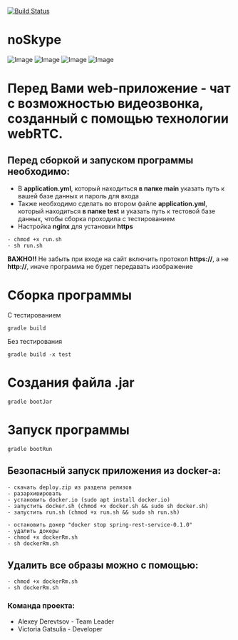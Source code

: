 [![Build Status](https://travis-ci.com/AlexeyDer/noSkype.svg?branch=release)](https://travis-ci.com/AlexeyDer/noSkype)
# noSkype
![Image](https://hsto.org/webt/5b/22/62/5b2262cea66f9381421890.png)
![Image](https://cdn.iconscout.com/icon/free/png-256/gradle-3-1175026.png)
![Image](https://www.matt-thornton.net/wordpress/wp-content/uploads/0dd7193f-e747-4a15-b797-818b9fac3656-mysql.png)
![Image](https://d1q6f0aelx0por.cloudfront.net/product-logos/644d2f15-c5db-4731-a353-ace6235841fa-registry.png)

# Перед Вами web-приложение - чат с возможностью видеозвонка, созданный с помощью технологии **webRTC**.

## Перед сборкой и запуском программы необходимо:
* В **application.yml**, который находиться **в папке main** указать путь к вашей базе данных и пароль для входа
* Также необходимо сделать во втором файле **application.yml**, который находиться **в папке test** и указать путь к тестовой базе данных,
чтобы сборка проходила с тестированием
* Настройка **nginx** для установки **https**
```
- chmod +x run.sh
- sh run.sh
```
**ВАЖНО!!** Не забыть при входе на сайт включить протокол **https://**,
а не **http://**, иначе программа не будет передавать изображение
# Сборка программы
С тестированием
```
gradle build
```
Без тестирования
```
gradle build -x test
```
# Создания файла .jar
```
gradle bootJar
```
# Запуск программы
```
gradle bootRun
```
## Безопасный запуск приложения из docker-а:
```
- скачать deploy.zip из раздела релизов
- разархивировать
- установить docker.io (sudo apt install docker.io)
- запустить docker.sh (chmod +x docker.sh && sudo sh docker.sh)
- запустить run.sh (chmod +x run.sh && sudo sh run.sh)

- остановить докер "docker stop spring-rest-service-0.1.0"
- удалить докеры
- chmod +x dockerRm.sh
- sh dockerRm.sh
```
## Удалить все образы можно с помощью:
```
- chmod +x dockerRm.sh
- sh dockerRm.sh
```
### Команда проекта:
* Alexey Derevtsov - Team Leader
* Victoria Gatsulia - Developer
